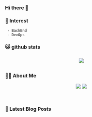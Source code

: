 
### Hi there 👋   

### 📖   Interest   
     - BackEnd
     - DevOps   

###  🐱 github stats  

<div id="main" align="center">
    <img src="https://github-readme-stats.vercel.app/api?username=qpyu66&count_private=true&show_icons=true&theme=radical"
        style="height: auto; margin-left: 20px; margin-right: 20px; padding: 10px;"/>
<!--         <img src="https://github-readme-stats.vercel.app/api/top-langs/?username=qpyu66&layout=compact"   
        style="height: auto; margin-left: 20px; margin-right: 20px; padding: 10px;"/>  -->
</div>

###  💁‍♀️ About Me  
<p align="center">
    <a href="https://bsssss.tistory.com/"><img src="https://img.shields.io/badge/Blog-FF5722?style=flat-square&logo=Blogger&logoColor=white"/></a>
    <a href="mailto:qpyu66@gmail.com"><img src="https://img.shields.io/badge/Gmail-d14836?style=flat-square&logo=Gmail&logoColor=white&link=qpyu66@gmail.com"/></a>
</p>

<br>

### 📕 Latest Blog Posts   

